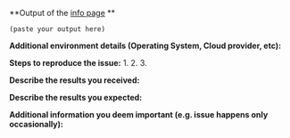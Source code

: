 <!--

NOTE: This issue queue is for the v5 Agent.  If you are using v6 or v7, please use https://github.com/datadog/datadog-agent/issues/new.

Prior to submitting an issue please review the following:

- [ ] [Troubleshooting](https://datadog.zendesk.com/hc/en-us/sections/200766955-Troubleshooting) section of our [Knowledge base](https://datadog.zendesk.com/hc/en-us).
- [ ] Contact our [support](http://docs.datadoghq.com/help/) and [send them your logs](https://github.com/DataDog/dd-agent/wiki/Send-logs-to-support).
- [ ] Finally, you can open a Github issue respecting this [title convention](https://github.com/DataDog/dd-agent/blob/master/CONTRIBUTING.md#commits-titles) (it helps us triage).
- [ ] All checks have been moved out of the repo. If it's an issue with a check other than those, please open the issue in the [integrations-core repo](https://github.com/datadog/integrations-core) or the [integrations-extras repo](https://github.com/datadog/integrations-extras).

If you are reporting a new issue, make sure that we do not have any duplicates
already open. You can ensure this by searching the issue list for this
repository. If there is a duplicate, please close your issue and add a comment
to the existing issue instead.

If you suspect your issue is a bug, please edit your issue description to
include the BUG REPORT INFORMATION shown below.

---------------------------------------------------
BUG REPORT INFORMATION
---------------------------------------------------
Use the commands below to provide key information from your environment:
You do NOT have to include this information if this is a FEATURE REQUEST
-->

**Output of the [info page](https://help.datadoghq.com/hc/en-us/articles/203764635-Agent-Status-and-Information) **

```
(paste your output here)
```

**Additional environment details (Operating System, Cloud provider, etc):**


**Steps to reproduce the issue:**
1.
2.
3.


**Describe the results you received:**


**Describe the results you expected:**


**Additional information you deem important (e.g. issue happens only occasionally):**
